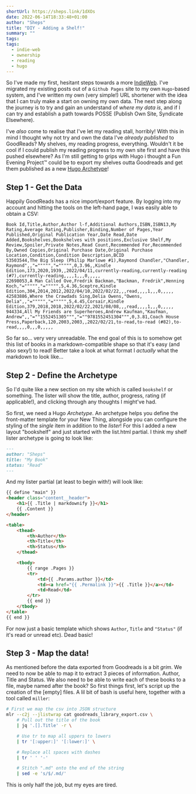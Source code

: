 ```yaml
---
shortUrl: https://sheps.link/1dXOs
date: 2022-06-14T18:33:48+01:00
author: "Sheps"
title: "DIY - Adding a Shelf!"
summary: ""
tags:
tags:
  - indie-web
  - ownership
  - reading
  - hugo
---
```


So I've made my first, hesitant steps towards a more [IndieWeb](https://indieweb.org/). I've migrated my existing posts out of a `Github Pages` site to my own `Hugo`-based system, and I've written my own (very simple!) URL shortener with the idea that I can truly make a start on owning my own data. The next step along the journey is to try and gain an understand of _where my data is_, and if I can try and establish a path towards POSSE (Publish Own Site, Syndicate Elsewhere).

I've _also_ come to realise that I've let my reading stall, horribly! With this in mind I thought why not try and own the data I've _already published_ to GoodReads? My shelves, my reading progress, everything. Wouldn't it be cool if I could publish my reading progress to my own site first and have this pushed elsewhere? As I'm still getting to grips with Hugo i thought a Fun Evening Project™️ could be to export my shelves outta Goodreads and get them published as a new [Hugo Archetype](https://gohugo.io/content-management/archetypes/)!

## Step 1 - Get the Data

Happily GoodReads has a nice import/export feature. By logging into my account and hitting the tools on the left-hand page, I was easily able to obtain a CSV:

```csv
Book Id,Title,Author,Author l-f,Additional Authors,ISBN,ISBN13,My Rating,Average Rating,Publisher,Binding,Number of Pages,Year Published,Original Publication Year,Date Read,Date Added,Bookshelves,Bookshelves with positions,Exclusive Shelf,My Review,Spoiler,Private Notes,Read Count,Recommended For,Recommended By,Owned Copies,Original Purchase Date,Original Purchase Location,Condition,Condition Description,BCID
53503544,The Big Sleep (Philip Marlowe #1),Raymond Chandler,"Chandler, Raymond",,"=""""","=""""",0,3.96,,Kindle Edition,173,2020,1939,,2022/04/11,currently-reading,currently-reading (#7),currently-reading,,,,1,,,0,,,,,
22698053,A Man Called Ove,Fredrik Backman,"Backman, Fredrik",Henning Koch,"=""""","=""""",5,4.36,Sceptre,Kindle Edition,304,2014,2012,2022/04/10,2022/02/22,,,read,,,,1,,,0,,,,,
42583886,Where the Crawdads Sing,Delia Owens,"Owens, Delia",,"=""""","=""""",5,4.45,Corsair,Kindle Edition,379,2018,2018,2022/02/22,2021/08/08,,,read,,,,1,,,0,,,,,
944334,All My Friends are Superheroes,Andrew Kaufman,"Kaufman, Andrew",,"=""1552451305""","=""9781552451304""",0,3.81,Coach House Press,Paperback,120,2003,2003,,2022/02/21,to-read,to-read (#82),to-read,,,,0,,,0,,,,,
```

So far so... very very unreadable. The end goal of this is to somehow get this list of books in a markdown-compatible shape so that it's easy (and also sexy!) to read! Better take a look at what format I _actually_ what the markdown to look like...

## Step 2 - Define the Archetype

So I'd quite like a new section on my site which is called `bookshelf` or something. The lister will show the title, author, progress, rating (if applicable!), and clicking through any thoughts I might've had.

So first, we need a Hugo _Archetype_. An archetype helps you define the front-matter template for your New Thing, alongside you can configure the styling of the _single_ item in addition to the _lister_! For this I added a new layout "bookshelf" and just started with the list.html partial. I think my shelf lister archetype is going to look like:

```markdown
---
author: "Sheps"
title: "My Book"
status: "Read"
---
```

And my lister partial (at least to begin with!) will look like:

```html
{{ define "main" }}
<header class="content__header">
	<h1>{{ .Title | markdownify }}</h1>
	{{ .Content }}
</header>

<table>
	<thead>
		<th>Author</th>
		<th>Title</th>
		<th>Status</th>
	</thead>

	<tbody>
		{{ range .Pages }}
		<tr>
			<td>{{ .Params.author }}</td>
			<td><a href="{{ .Permalink }}">{{ .Title }}</a></td>
			<td>Read</td>
		</tr>
		{{ end }}
	</tbody>
</table>
{{ end }}
```

For now just a basic template which shows `Author`, `Title` and `"Status"` (if it's read or unread etc). Dead basic!

## Step 3 - Map the data!

As mentioned before the data exported from Goodreads is a bit _grim_. We need to now be able to map it to extract 3 pieces of information. Author, Title and Status. We also need to be able to write each of these books to a file, maybe named after the book? So first things first, let's script up the creation of the [empty] files. A lil bit of bash is useful here, together with a tool called `miller`:

```bash
# First we map the csv into JSON structure
mlr --c2j --jlistwrap cat goodreads_library_export.csv \
    # Pull out the title of the book
    | jq '.[].Title' -r \

    # Use tr to map all uppers to lowers
    | tr '[:upper:]' '[:lower:]' \

    # Replace all spaces with dashes
    | tr ' ' '-'

    # Stitch ".md" onto the end of the string
    | sed -e 's/$/.md/'
```

This is only half the job, but my eyes are tired.
